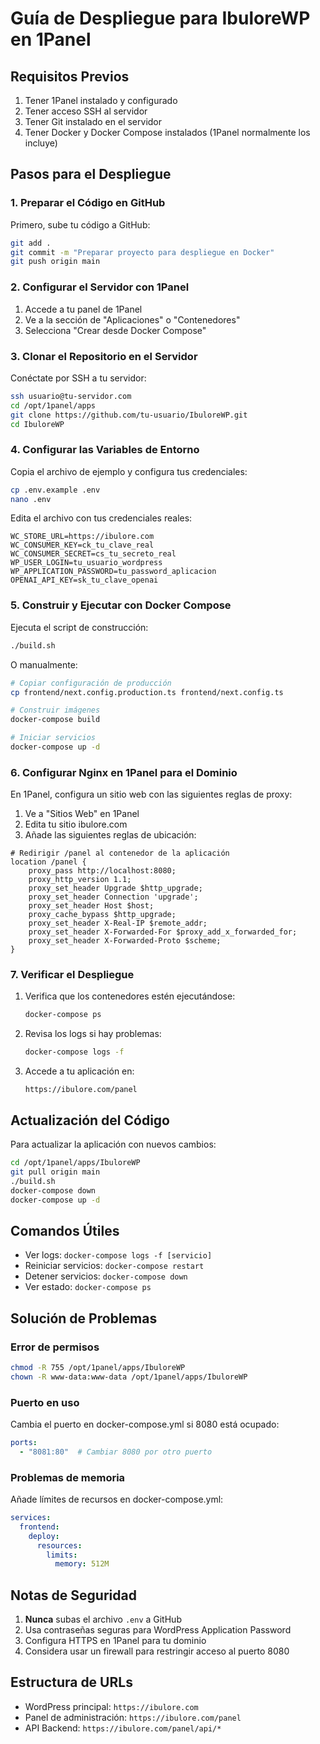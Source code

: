 # Guía de Despliegue para IbuloreWP en 1Panel

## Requisitos Previos

1. Tener 1Panel instalado y configurado
2. Tener acceso SSH al servidor
3. Tener Git instalado en el servidor
4. Tener Docker y Docker Compose instalados (1Panel normalmente los incluye)

## Pasos para el Despliegue

### 1. Preparar el Código en GitHub

Primero, sube tu código a GitHub:

```bash
git add .
git commit -m "Preparar proyecto para despliegue en Docker"
git push origin main
```

### 2. Configurar el Servidor con 1Panel

1. Accede a tu panel de 1Panel
2. Ve a la sección de "Aplicaciones" o "Contenedores"
3. Selecciona "Crear desde Docker Compose"

### 3. Clonar el Repositorio en el Servidor

Conéctate por SSH a tu servidor:

```bash
ssh usuario@tu-servidor.com
cd /opt/1panel/apps
git clone https://github.com/tu-usuario/IbuloreWP.git
cd IbuloreWP
```

### 4. Configurar las Variables de Entorno

Copia el archivo de ejemplo y configura tus credenciales:

```bash
cp .env.example .env
nano .env
```

Edita el archivo con tus credenciales reales:

```env
WC_STORE_URL=https://ibulore.com
WC_CONSUMER_KEY=ck_tu_clave_real
WC_CONSUMER_SECRET=cs_tu_secreto_real
WP_USER_LOGIN=tu_usuario_wordpress
WP_APPLICATION_PASSWORD=tu_password_aplicacion
OPENAI_API_KEY=sk_tu_clave_openai
```

### 5. Construir y Ejecutar con Docker Compose

Ejecuta el script de construcción:

```bash
./build.sh
```

O manualmente:

```bash
# Copiar configuración de producción
cp frontend/next.config.production.ts frontend/next.config.ts

# Construir imágenes
docker-compose build

# Iniciar servicios
docker-compose up -d
```

### 6. Configurar Nginx en 1Panel para el Dominio

En 1Panel, configura un sitio web con las siguientes reglas de proxy:

1. Ve a "Sitios Web" en 1Panel
2. Edita tu sitio ibulore.com
3. Añade las siguientes reglas de ubicación:

```nginx
# Redirigir /panel al contenedor de la aplicación
location /panel {
    proxy_pass http://localhost:8080;
    proxy_http_version 1.1;
    proxy_set_header Upgrade $http_upgrade;
    proxy_set_header Connection 'upgrade';
    proxy_set_header Host $host;
    proxy_cache_bypass $http_upgrade;
    proxy_set_header X-Real-IP $remote_addr;
    proxy_set_header X-Forwarded-For $proxy_add_x_forwarded_for;
    proxy_set_header X-Forwarded-Proto $scheme;
}
```

### 7. Verificar el Despliegue

1. Verifica que los contenedores estén ejecutándose:
   ```bash
   docker-compose ps
   ```

2. Revisa los logs si hay problemas:
   ```bash
   docker-compose logs -f
   ```

3. Accede a tu aplicación en:
   ```
   https://ibulore.com/panel
   ```

## Actualización del Código

Para actualizar la aplicación con nuevos cambios:

```bash
cd /opt/1panel/apps/IbuloreWP
git pull origin main
./build.sh
docker-compose down
docker-compose up -d
```

## Comandos Útiles

- Ver logs: `docker-compose logs -f [servicio]`
- Reiniciar servicios: `docker-compose restart`
- Detener servicios: `docker-compose down`
- Ver estado: `docker-compose ps`

## Solución de Problemas

### Error de permisos
```bash
chmod -R 755 /opt/1panel/apps/IbuloreWP
chown -R www-data:www-data /opt/1panel/apps/IbuloreWP
```

### Puerto en uso
Cambia el puerto en docker-compose.yml si 8080 está ocupado:
```yaml
ports:
  - "8081:80"  # Cambiar 8080 por otro puerto
```

### Problemas de memoria
Añade límites de recursos en docker-compose.yml:
```yaml
services:
  frontend:
    deploy:
      resources:
        limits:
          memory: 512M
```

## Notas de Seguridad

1. **Nunca** subas el archivo `.env` a GitHub
2. Usa contraseñas seguras para WordPress Application Password
3. Configura HTTPS en 1Panel para tu dominio
4. Considera usar un firewall para restringir acceso al puerto 8080

## Estructura de URLs

- WordPress principal: `https://ibulore.com`
- Panel de administración: `https://ibulore.com/panel`
- API Backend: `https://ibulore.com/panel/api/*`